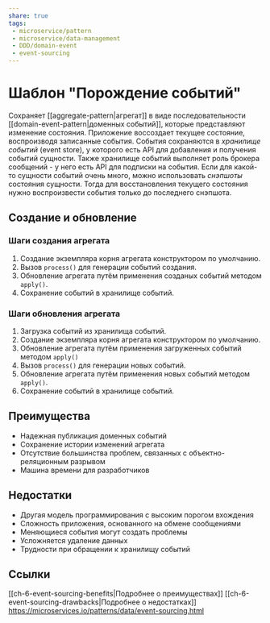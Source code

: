 ```yaml
---
share: true
tags:
 - microservice/pattern
 - microservice/data-management
 - DDD/domain-event
 - event-sourcing
---
```

# Шаблон "Порождение событий"
Сохраняет [[aggregate-pattern|агрегат]] в виде последовательности [[domain-event-pattern|доменных событий]], которые представляют изменение состояния. Приложение воссоздает текущее состояние, воспроизводя записанные события.
События сохраняются в *хранилище событий* (event store), у которого есть API для добавления и получения событий сущности. Также хранилище событий выполняет роль брокера сообщений - у него есть API для подписки на события.
Если для какой-то сущности событий очень много, можно использовать *снэпшоты* состояния сущности. Тогда для восстановления текущего состояния нужно воспроизвести события только до последнего снэпшота.
## Создание и обновление
### Шаги создания агрегата
1. Создание экземпляра корня агрегата конструктором по умолчанию.
2. Вызов `process()` для генерации событий создания.
3. Обновление агрегата путём применения созданых событий методом `apply()`.
4. Сохранение событий в хранилище событий.
### Шаги обновления агрегата
1. Загрузка событий из хранилища событий.
2. Создание экземпляра корня агрегата конструктором по умолчанию.
3. Обновление агрегата путём применения загруженных событий методом `apply()`
4. Вызов `process()` для генерации новых событий.
5. Обновление агрегата путём применения новых событий методом `apply()`.
6. Сохранение событий в хранилище событий.
## Преимущества
+ Надежная публикация доменных событий
+ Сохранение истории изменений агрегата
+ Отсутствие большинства проблем, связанных с объектно-реляционным разрывом
+ Машина времени для разработчиков
## Недостатки
- Другая модель программирования с высоким порогом вхождения
- Сложность приложения, основанного на обмене сообщениями
- Меняющиеся события могут создать проблемы
- Усложняется удаление данных
- Трудности при обращении к хранилищу событий

## Ссылки
[[ch-6-event-sourcing-benefits|Подробнее о преимуществах]]
[[ch-6-event-sourcing-drawbacks|Подробнее о недостатках]]
https://microservices.io/patterns/data/event-sourcing.html